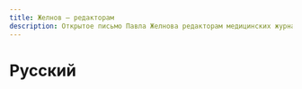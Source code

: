 ```yaml
---
title: Желнов — редакторам
description: Открытое письмо Павла Желнова редакторам медицинских журналов о его русском переводе заявления PRISMA 2020.
---
```


# Русский
